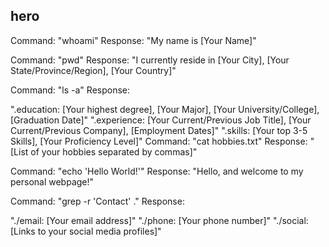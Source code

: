 ## hero

Command: "whoami"
Response: "My name is [Your Name]"

Command: "pwd"
Response: "I currently reside in [Your City], [Your State/Province/Region], [Your Country]"

Command: "ls -a"
Response:

".education: [Your highest degree], [Your Major], [Your University/College], [Graduation Date]"
".experience: [Your Current/Previous Job Title], [Your Current/Previous Company], [Employment Dates]"
".skills: [Your top 3-5 Skills], [Your Proficiency Level]"
Command: "cat hobbies.txt"
Response: "[List of your hobbies separated by commas]"

Command: "echo 'Hello World!'"
Response: "Hello, and welcome to my personal webpage!"

Command: "grep -r 'Contact' ."
Response:

"./email: [Your email address]"
"./phone: [Your phone number]"
"./social: [Links to your social media profiles]"

